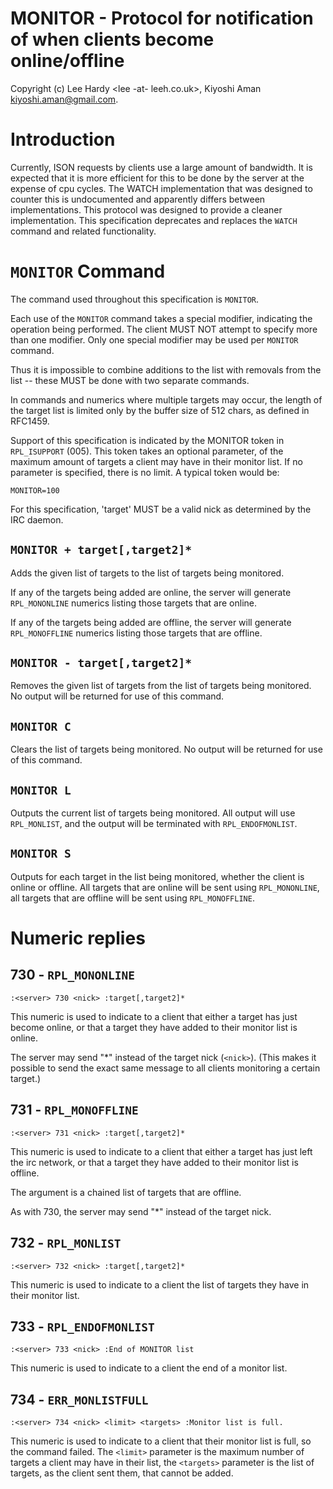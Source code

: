 
# MONITOR - Protocol for notification of when clients become online/offline

Copyright (c) Lee Hardy <lee -at- leeh.co.uk>, Kiyoshi Aman
<kiyoshi.aman@gmail.com>.

# Introduction

Currently, ISON requests by clients use a large amount of bandwidth.  It is
expected that it is more efficient for this to be done by the server at the 
expense of cpu cycles.  The WATCH implementation that was designed to counter 
this is undocumented and apparently differs between implementations. This
protocol was designed to provide a cleaner implementation. This specification
deprecates and replaces the `WATCH` command and related functionality.

# `MONITOR` Command

The command used throughout this specification is `MONITOR`.

Each use of the `MONITOR` command takes a special modifier, indicating
the operation being performed.  The client MUST NOT attempt to specify
more than one modifier.  Only one special modifier may be used per `MONITOR`
command.

Thus it is impossible to combine additions to the list with removals from
the list -- these MUST be done with two separate commands.

In commands and numerics where multiple targets may occur, the length of
the target list is limited only by the buffer size of 512 chars, as
defined in RFC1459.

Support of this specification is indicated by the MONITOR token in
`RPL_ISUPPORT` (005).  This token takes an optional parameter, of the maximum
amount of targets a client may have in their monitor list.  If no parameter
is specified, there is no limit.  A typical token would be:

`MONITOR=100`

For this specification, 'target' MUST be a valid nick as determined by
the IRC daemon.

## `MONITOR + target[,target2]*`

Adds the given list of targets to the list of targets being monitored.

If any of the targets being added are online, the server will generate
`RPL_MONONLINE` numerics listing those targets that are online.

If any of the targets being added are offline, the server will generate
`RPL_MONOFFLINE` numerics listing those targets that are offline.

## `MONITOR - target[,target2]*`

Removes the given list of targets from the list of targets being
monitored.  No output will be returned for use of this command.

## `MONITOR C`

Clears the list of targets being monitored.  No output will be returned
for use of this command.

## `MONITOR L`

Outputs the current list of targets being monitored.  All output will use
`RPL_MONLIST`, and the output will be terminated with `RPL_ENDOFMONLIST`.

## `MONITOR S`

Outputs for each target in the list being monitored, whether the client is
online or offline.  All targets that are online will be sent using 
`RPL_MONONLINE`, all targets that are offline will be sent using
`RPL_MONOFFLINE`.

# Numeric replies

## 730 - `RPL_MONONLINE`

`:<server> 730 <nick> :target[,target2]*`

This numeric is used to indicate to a client that either a target has just
become online, or that a target they have added to their monitor list is
online.

The server may send "*" instead of the target nick (`<nick>`). (This makes it
possible to send the exact same message to all clients monitoring a certain
target.)

## 731 - `RPL_MONOFFLINE`

`:<server> 731 <nick> :target[,target2]*`

This numeric is used to indicate to a client that either a target has just
left the irc network, or that a target they have added to their monitor
list is offline.

The argument is a chained list of targets that are offline.

As with 730, the server may send "*" instead of the target nick.

## 732 - `RPL_MONLIST`

`:<server> 732 <nick> :target[,target2]*`

This numeric is used to indicate to a client the list of targets they have
in their monitor list.

## 733 - `RPL_ENDOFMONLIST`

`:<server> 733 <nick> :End of MONITOR list`

This numeric is used to indicate to a client the end of a monitor list.

## 734 - `ERR_MONLISTFULL`

`:<server> 734 <nick> <limit> <targets> :Monitor list is full.`

This numeric is used to indicate to a client that their monitor list is
full, so the command failed.  The `<limit>` parameter is the maximum number of
targets a client may have in their list, the `<targets>` parameter is the
list of targets, as the client sent them, that cannot be added.


